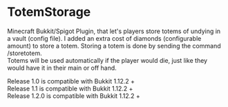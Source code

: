 # TotemStorage
 
Minecraft Bukkit/Spigot Plugin, that let's players store totems of undying in a vault (config file). I added an extra cost of diamonds (configurable amount) to store a totem. Storing a totem is done by sending the command /storetotem. <br />
Totems will be used automatically if the player would die, just like they would have it in their main or off hand.

Release 1.0 is compatible with Bukkit 1.12.2 +<br />
Release 1.1 is compatible with Bukkit 1.12.2 +<br />
Release 1.2.0 is compatible with Bukkit 1.12.2 +<br />

